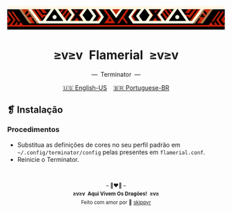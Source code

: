 <p align="center">
  <img alt="" src="../../assets/ornament.png" width="1020" />
</p>
<h1 align="center">≥v≥v&ensp;Flamerial&ensp;≥v≥v</h1>
<p align="center">—&ensp;Terminator&ensp;—</p>
<p align="center">
  <span><a href="https://github.com/skippyr/flamerial/blob/master/ports/terminator/README.md">🇺🇸 English-US</a></span>
  &ensp;
  <span><a href="https://github.com/skippyr/flamerial/blob/master/ports/terminator/README_pt-BR.md">🇧🇷 Portuguese-BR</a></span>
</p>

## ❡ Instalação
### Procedimentos
- Substitua as definições de cores no seu perfil padrão em `~/.config/terminator/config` pelas presentes em `flamerial.conf`.
- Reinicie o Terminator.

&ensp;
<p align="center"><sup>– 🐉❤️‍🔥 –</br><strong>≥v≥v&ensp;Aqui Vivem Os Dragões!&ensp;≥v≥</strong><br/>Feito com amor por 🍒 <a href="https://github.com/skippyr">skippyr</a></sup></p>
